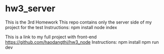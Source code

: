 # hw3_server
This is the 3rd Homework
This repo contains only the server side of my project for the test
Instructions:
npm install
node index




This is a link to my full project with front-end
https://github.com/haodangthi/hw3_node
Instructions:
npm install
npm run dev
